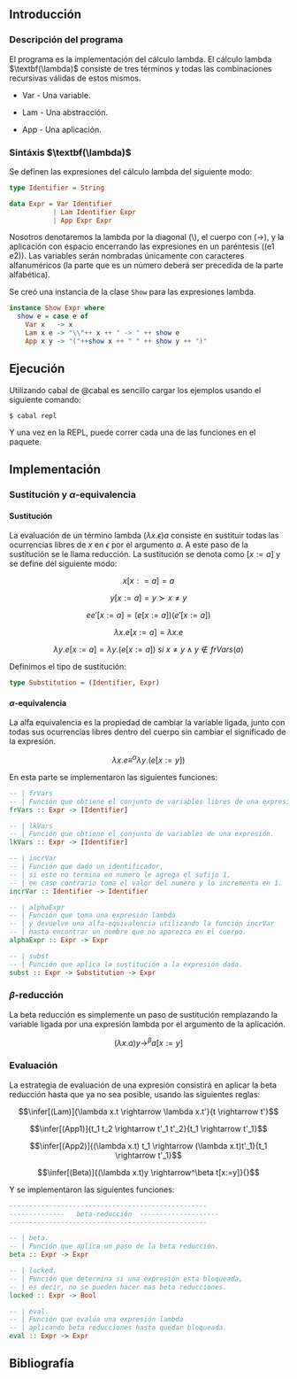 Introducción
------------

### Descripción del programa

El programa es la implementación del cálculo lambda. El cálculo lambda $\textbf(\lambda)$ consiste de tres términos y todas las combinaciones recursivas válidas de estos mismos.

-   Var - Una variable.

-   Lam - Una abstracción.

-   App - Una aplicación.

### Sintáxis $\textbf(\lambda)$

Se definen las expresiones del cálculo lambda del siguiente modo:

```haskell
type Identifier = String

data Expr = Var Identifier
           | Lam Identifier Expr
           | App Expr Expr
```

Nosotros denotaremos la lambda por la diagonal (\\), el cuerpo con (->), y la aplicación con espacio encerrando las expresiones en un paréntesis ((e1 e2)). Las variables serán nombradas únicamente con caracteres alfanuméricos (la parte que es un número deberá ser precedida de la parte alfabética).

Se creó una instancia de la clase `Show` para las expresiones lambda.

```haskell
instance Show Expr where
  show e = case e of
    Var x   -> x
    Lam x e -> "\\"++ x ++ " -> " ++ show e
    App x y -> "("++show x ++ " " ++ show y ++ ")"
```

Ejecución
---------

Utilizando cabal de @cabal es sencillo cargar los ejemplos usando el
siguiente comando:

```
$ cabal repl
```

Y una vez en la REPL, puede correr cada una de las funciones en el paquete.

Implementación
--------------

### Sustitución y $\alpha$-equivalencia

#### Sustitución

La evaluación de un término lambda $(\lambda x.\epsilon)a$ consiste en
sustituir todas las ocurrencias libres de $x$ en $\epsilon$ por el
argumento $a$. A este paso de la sustitución se le llama reducción. La
sustitución se denota como $[x:=a]$ y se define del siguiente modo:

$$x [x : = a] = a$$

$$y [x:=a] = y \succ x \neq y$$

$$e e'[x:=a]=(e[x:=a])(e'[x:=a])$$

$$\lambda x.e[x:=a]=\lambda x.e$$

$$\lambda y.e [x:=a] = \lambda y.(e[x:=a])\text{  }si\text{  } x \neq y \land y \notin frVars(a)$$

Definimos el tipo de sustitución:

```haskell
type Substitution = (Identifier, Expr)
```

#### $\alpha$-equivalencia

La alfa equivalencia es la propiedad de cambiar la variable ligada,
junto con todas sus ocurrencias libres dentro del cuerpo sin cambiar el
significado de la expresión.

$$\lambda x.e \equiv^\alpha \lambda y.(e[x:=y])$$

En esta parte se implementaron las siguientes funciones:

```haskell
-- | frVars
-- | Función que obtiene el conjunto de variables libres de una expresión.
frVars :: Expr -> [Identifier]

-- | lkVars
-- | Función que obtiene el conjunto de variables de una expresión.
lkVars :: Expr -> [Identifier]

-- | incrVar
-- | Función que dado un identificador,
-- | si este no termina en numero le agrega el sufijo 1,
-- | en caso contrario toma el valor del numero y lo incrementa en 1.
incrVar :: Identifier -> Identifier

-- | alphaExpr
-- | Función que toma una expresión lambda
-- | y devuelve una alfa-equivalencia utilizando la función incrVar
-- | hasta encontrar un nombre que no aparezca en el cuerpo.
alphaExpr :: Expr -> Expr

-- | subst
-- | Función que aplica la sustitución a la expresión dada.
subst :: Expr -> Substitution -> Expr
```

### $\beta$-reducción

La beta reducción es simplemente un paso de sustitución remplazando la
variable ligada por una expresión lambda por el argumento de la
aplicación.

$$(\lambda x.a)y \rightarrow^\beta a[x:=y]$$

### Evaluación

La estrategia de evaluación de una expresión consistirá en aplicar la
beta reducción hasta que ya no sea posible, usando las siguientes reglas:

$$\infer[(Lam)]{\lambda x.t \rightarrow \lambda x.t'}{t \rightarrow t'}$$

$$\infer[(App1)]{t_1 t_2 \rightarrow t'_1 t'_2}{t_1 \rightarrow t'_1}$$

$$\infer[(App2)]{(\lambda x.t) t_1 \rightarrow (\lambda x.t)t'_1}{t_1 \rightarrow t'_1}$$

$$\infer[(Beta)]{(\lambda x.t)y \rightarrow^\beta t[x:=y]}{}$$

Y se implementaron las siguientes funciones:

```haskell
--------------------------------------------------
--------------   beta-reducción  --------------------
--------------------------------------------------

-- | beta.
-- | Función que aplica un paso de la beta reducción.
beta :: Expr -> Expr

-- | locked.
-- | Función que determina si una expresión esta bloqueada,
-- | es decir, no se pueden hacer mas beta reducciones.
locked :: Expr -> Bool

-- | eval.
-- | Función que evalúa una expresión lambda
-- | aplicando beta reducciones hasta quedar bloqueada.
eval :: Expr -> Expr
```

Bibliografía
------------
